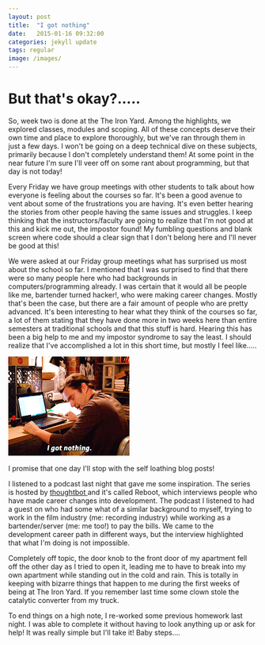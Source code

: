 ```yaml
---
layout: post
title:  "I got nothing"
date:   2015-01-16 09:32:00
categories: jekyll update
tags: regular
image: /images/
---
```


But that's okay?.....
================


So, week two is done at the The Iron Yard.  Among the highlights, we explored classes, modules and scoping.  All of these concepts deserve their own time and place to explore thoroughly, but we've ran through them in just a few days.  I won't be going on a deep technical dive on these subjects, primarily because I don't completely understand them!  At some point in the near future I'm sure I'll veer off on some rant about programming, but that day is not today!

Every Friday we have group meetings with other students to talk about how everyone is feeling about the courses so far.  It's been a good avenue to vent about some of the frustrations you are having.  It's even better hearing the stories from other people having the same issues and struggles.  I keep thinking that the instructors/faculty are going to realize that I'm not good at this and kick me out, the impostor found!  My fumbling questions and blank screen where code should a clear sign that I don't belong here and I'll never be good at this!

We were asked at our Friday group meetings what has surprised us most about the school so far.  I mentioned that I was surprised to find that there were so many people here who had backgrounds in computers/programming already.  I was certain that it would all be people like me, bartender turned hacker!, who were making career changes.  Mostly that's been the case, but there are a fair amount of people who are pretty advanced.  It's been interesting to hear what they think of the courses so far, a lot of them stating that they have done more in two weeks here than entire semesters at traditional schools and that this stuff is hard.  Hearing this has been a big help to me and my impostor syndrome to say the least.  I should realize that I've accomplished a lot in this short time, but mostly I feel like.....

<img src=/images/igotnothing.gif>

I promise that one day I'll stop with the self loathing blog posts!

I listened to a podcast last night that gave me some inspiration.  The series is hosted by <a href="http://thoughtbot.com/"> thoughtbot </a> and it's called Reboot, which interviews people who have made career changes into development.  The podcast I listened to had a guest on who had some what of a similar background to myself, trying to work in the film industry (me: recording industry) while working as a bartender/server (me: me too!) to pay the bills.  We came to the development career path in different ways, but the interview highlighted that what I'm doing is not impossible.  

Completely off topic, the door knob to the front door of my apartment fell off the other day as I tried to open it, leading me to have to break into my own apartment while standing out in the cold and rain.  This is totally in keeping with bizarre things that happen to me during the first weeks of being at The Iron Yard.  If you remember last time some clown stole the catalytic converter from my truck.


To end things on a high note, I re-worked some previous homework last night.  I was able to complete it without having to look anything up or ask for help!  It was really simple but I'll take it!  Baby steps....






























